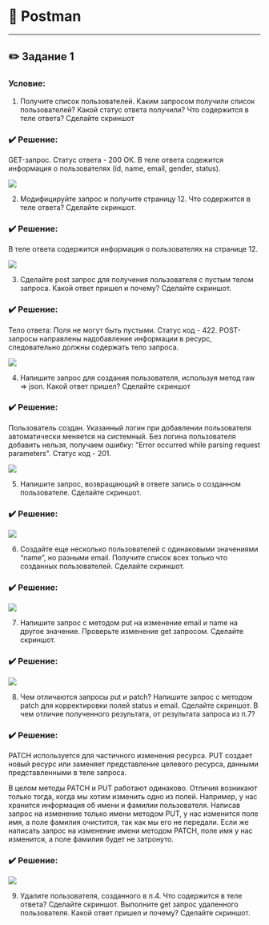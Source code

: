 # 📝 Postman

---

## ✏️ Задание 1
### Условие: 
1. Получите список пользователей. Каким запросом получили список пользователей? Какой статус ответа получили? Что содержится в теле ответа? Сделайте скриншот

### ✔️ Решение:
GET-запрос. Статус ответа - 200 ОК. В теле ответа содежится информация о пользователях (id, name, email, gender, status).

![](https://github.com/kulichkinayuliya/Postman/blob/main/file/Postman_AiXovVvNJL.png)

2. Модифицируйте запрос и получите страницу 12. Что содержится в теле ответа? Сделайте скриншот.

### ✔️ Решение:
В теле ответа содержится информация о пользователях на странице 12.

![](https://github.com/kulichkinayuliya/Postman/blob/main/file/Postman_ywUtsRnKmn.png)

3. Сделайте post запрос для получения пользователя с пустым телом запроса. Какой ответ пришел и почему? Сделайте
скриншот.

### ✔️ Решение:
Тело ответа: Поля не могут быть пустыми. Статус код - 422. POST-запросы направлены надобавление информации в ресурс, следовательно должны содержать тело запроса.

![](https://github.com/kulichkinayuliya/Postman/blob/main/file/Postman_XxFSRtrpxF.png)

4. Напишите запрос для создания пользователя, используя метод raw => json. Какой ответ пришел? Сделайте скриншот

### ✔️ Решение:
Пользователь создан. Указанный логин при добавлении пользователя автоматически меняется на системный. Без логина пользователя добавить нельзя, получаем ошибку: "Error occurred while parsing request parameters". Статус код - 201.

![](https://github.com/kulichkinayuliya/Postman/blob/main/file/Postman_QsPEjI4KYA.png)

5. Напишите запрос, возвращающий в ответе запись о созданном пользователе. Сделайте скриншот.
   
### ✔️ Решение:
![](https://github.com/kulichkinayuliya/Postman/blob/main/file/Postman_4WwUGWrkB6.png)

6. Создайте еще несколько пользователей с одинаковыми значениями “name”, но разными email. Получите список всех только что созданных пользователей. Сделайте скриншот.

### ✔️ Решение:
![](https://github.com/kulichkinayuliya/Postman/blob/main/file/Postman_G25i1kNwwY.png)

7. Напишите запрос с методом put на изменение email и name на другое значение. Проверьте изменение get запросом. Сделайте скриншот.

### ✔️ Решение:
![](https://github.com/kulichkinayuliya/Postman/blob/main/file/Postman_pzBcK4prmi.png)

8. Чем отличаются запросы put и patch? Напишите запрос с методом patch для корректировки полей status и email. Сделайте скриншот. В чем отличие полученного результата, от результата запроса из п.7?

### ✔️ Решение:

PATCH используется для частичного изменения ресурса. PUT создает новый ресурс или заменяет представление целевого ресурса, данными представленными в теле запроса. 

В целом методы PATCH и PUT работают одинаково. Отличия возникают только тогда, когда мы хотим изменить одно из полей. Например, у нас хранится информация об имени и фамилии пользователя. Написав запрос на изменение только имени методом PUT, у нас изменится поле имя, а поле фамилия очистится, так как мы его не передали. Если же написать запрос на изменение имени методом PATCH, поле имя у нас изменится, а поле фамилия будет не затронуто.

### ✔️ Решение:
![](https://github.com/kulichkinayuliya/Postman/blob/main/file/Postman_oWWIvEP3WV.png)

9. Удалите пользователя, созданного в п.4. Что содержится в теле ответа? Сделайте скриншот. Выполните get запрос удаленного пользователя. Какой ответ пришел и почему? Сделайте скриншот.







